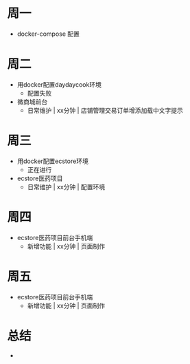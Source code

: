 # 周一
* docker-compose 配置

# 周二
* 用docker配置daydaycook环境
    - 配置失败
* 微商城前台
    - 日常维护 | xx分钟 | 店铺管理交易订单增添加载中文字提示

# 周三
* 用docker配置ecstore环境
    - 正在进行
* ecstore医药项目
    - 日常维护 | xx分钟 | 配置环境

# 周四
* ecstore医药项目前台手机端
    - 新增功能 | xx分钟 | 页面制作

# 周五
* ecstore医药项目前台手机端
    - 新增功能 | xx分钟 | 页面制作

# 总结
*
